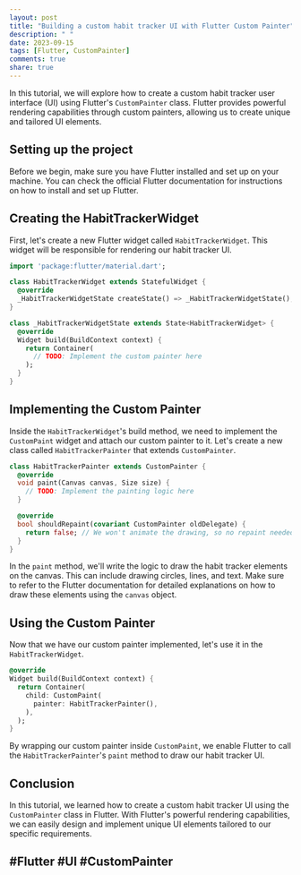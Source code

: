 ```yaml
---
layout: post
title: "Building a custom habit tracker UI with Flutter Custom Painter"
description: " "
date: 2023-09-15
tags: [Flutter, CustomPainter]
comments: true
share: true
---
```


In this tutorial, we will explore how to create a custom habit tracker user interface (UI) using Flutter's `CustomPainter` class. Flutter provides powerful rendering capabilities through custom painters, allowing us to create unique and tailored UI elements.

## Setting up the project

Before we begin, make sure you have Flutter installed and set up on your machine. You can check the official Flutter documentation for instructions on how to install and set up Flutter.

## Creating the HabitTrackerWidget

First, let's create a new Flutter widget called `HabitTrackerWidget`. This widget will be responsible for rendering our habit tracker UI.

```dart
import 'package:flutter/material.dart';

class HabitTrackerWidget extends StatefulWidget {
  @override
  _HabitTrackerWidgetState createState() => _HabitTrackerWidgetState();
}

class _HabitTrackerWidgetState extends State<HabitTrackerWidget> {
  @override
  Widget build(BuildContext context) {
    return Container(
      // TODO: Implement the custom painter here
    );
  }
}
```

## Implementing the Custom Painter

Inside the `HabitTrackerWidget`'s build method, we need to implement the `CustomPaint` widget and attach our custom painter to it. Let's create a new class called `HabitTrackerPainter` that extends `CustomPainter`.

```dart
class HabitTrackerPainter extends CustomPainter {
  @override
  void paint(Canvas canvas, Size size) {
    // TODO: Implement the painting logic here
  }

  @override
  bool shouldRepaint(covariant CustomPainter oldDelegate) {
    return false; // We won't animate the drawing, so no repaint needed
  }
}
```

In the `paint` method, we'll write the logic to draw the habit tracker elements on the canvas. This can include drawing circles, lines, and text. Make sure to refer to the Flutter documentation for detailed explanations on how to draw these elements using the `canvas` object.

## Using the Custom Painter

Now that we have our custom painter implemented, let's use it in the `HabitTrackerWidget`.

```dart
@override
Widget build(BuildContext context) {
  return Container(
    child: CustomPaint(
      painter: HabitTrackerPainter(),
    ),
  );
}
```

By wrapping our custom painter inside `CustomPaint`, we enable Flutter to call the `HabitTrackerPainter`'s `paint` method to draw our habit tracker UI.

## Conclusion

In this tutorial, we learned how to create a custom habit tracker UI using the `CustomPainter` class in Flutter. With Flutter's powerful rendering capabilities, we can easily design and implement unique UI elements tailored to our specific requirements.

## #Flutter #UI #CustomPainter
